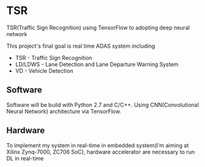 # TSR
TSR(Traffic Sign Recognition) using TensorFlow to adopting deep neural network

This project's final goal is real time ADAS system including
* TSR - Traffic Sign Recognition
* LD/LDWS - Lane Detection and Lane Departure Warning System
* VD - Vehicle Detection

## Software
Software will be build with Python 2.7 and C/C++. Using CNN(Convolutional Neural Network) architecture via TensorFlow.

## Hardware
To implement my system in real-time in embedded system(I'm aiming at Xilinx Zynq-7000, ZC706 SoC), hardware accelerator are necessary to run DL in real-time
